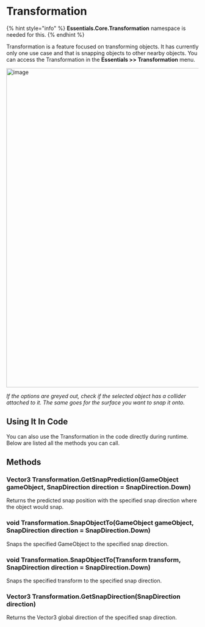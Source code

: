 # Transformation

{% hint style="info" %}
**Essentials.Core.Transformation** namespace is needed for this.
{% endhint %}

Transformation is a feature focused on transforming objects. It has currently only one use case and that is snapping objects to other nearby objects. You can access the Transformation in the **Essentials >> Transformation** menu.

<img width="835" alt="image" src="https://github.com/NotRewd/Unity-Essentials/assets/48103943/82708be1-04fe-4121-8533-ae03aaa1d43a">

_If the options are greyed out, check if the selected object has a collider attached to it. The same goes for the surface you want to snap it onto._

## Using It In Code

You can also use the Transformation in the code directly during runtime. Below are listed all the methods you can call.

## Methods

### Vector3 Transformation.GetSnapPrediction(GameObject gameObject, SnapDirection direction = SnapDirection.Down)

Returns the predicted snap position with the specified snap direction where the object would snap.

### void Transformation.SnapObjectTo(GameObject gameObject, SnapDirection direction = SnapDirection.Down)

Snaps the specified GameObject to the specified snap direction.

### void Transformation.SnapObjectTo(Transform transform, SnapDirection direction = SnapDirection.Down)

Snaps the specified transform to the specified snap direction.

### Vector3 Transformation.GetSnapDirection(SnapDirection direction)

Returns the Vector3 global direction of the specified snap direction.
